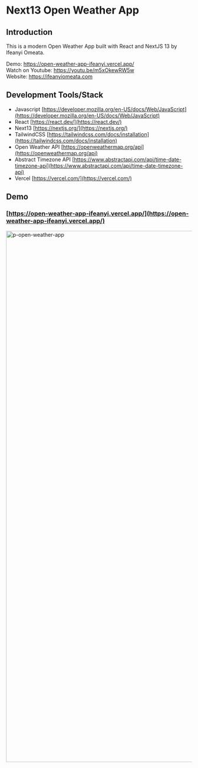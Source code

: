 # Next13 Open Weather App

## Introduction

This is a modern Open Weather App built with React and NextJS 13 by Ifeanyi Omeata.

Demo: https://open-weather-app-ifeanyi.vercel.app/ <br>
Watch on Youtube: https://youtu.be/m5xOkewRW5w <br>
Website: https://ifeanyiomeata.com <br>

## Development Tools/Stack

- Javascript [https://developer.mozilla.org/en-US/docs/Web/JavaScript](https://developer.mozilla.org/en-US/docs/Web/JavaScript)
- React [https://react.dev/](https://react.dev/)
- Next13 [https://nextjs.org/](https://nextjs.org/)
- TailwindCSS [https://tailwindcss.com/docs/installation](https://tailwindcss.com/docs/installation)
- Open Weather API [https://openweathermap.org/api](https://openweathermap.org/api)
- Abstract Timezone API [https://www.abstractapi.com/api/time-date-timezone-api](https://www.abstractapi.com/api/time-date-timezone-api)
- Vercel [https://vercel.com/](https://vercel.com/)

## Demo

### [https://open-weather-app-ifeanyi.vercel.app/](https://open-weather-app-ifeanyi.vercel.app/)

<img width="1440" alt="p-open-weather-app" src="https://user-images.githubusercontent.com/32337103/209734594-2e1efb70-cb7a-4640-9639-54c197a50b74.png">


